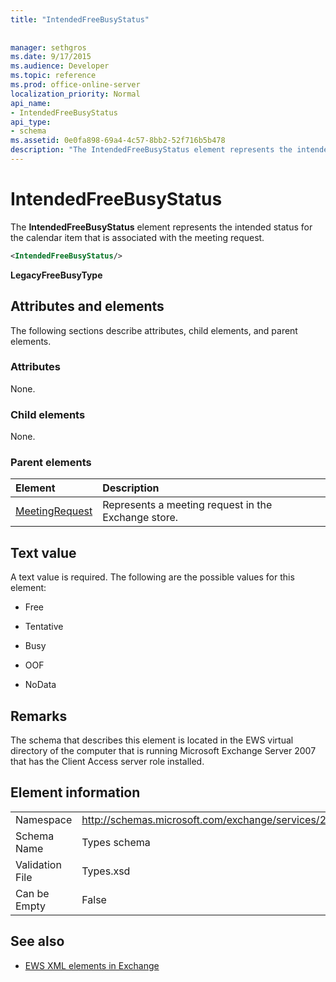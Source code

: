 ```yaml
---
title: "IntendedFreeBusyStatus"
 
 
manager: sethgros
ms.date: 9/17/2015
ms.audience: Developer
ms.topic: reference
ms.prod: office-online-server
localization_priority: Normal
api_name:
- IntendedFreeBusyStatus
api_type:
- schema
ms.assetid: 0e0fa898-69a4-4c57-8bb2-52f716b5b478
description: "The IntendedFreeBusyStatus element represents the intended status for the calendar item that is associated with the meeting request."
---
```


# IntendedFreeBusyStatus

The **IntendedFreeBusyStatus** element represents the intended status for the calendar item that is associated with the meeting request. 
  
```xml
<IntendedFreeBusyStatus/>
```

 **LegacyFreeBusyType**
## Attributes and elements

The following sections describe attributes, child elements, and parent elements.
  
### Attributes

None.
  
### Child elements

None.
  
### Parent elements

|**Element**|**Description**|
|:-----|:-----|
|[MeetingRequest](meetingrequest.md) <br/> |Represents a meeting request in the Exchange store.  <br/> |
   
## Text value

A text value is required. The following are the possible values for this element:
  
- Free
    
- Tentative
    
- Busy
    
- OOF
    
- NoData
    
## Remarks

The schema that describes this element is located in the EWS virtual directory of the computer that is running Microsoft Exchange Server 2007 that has the Client Access server role installed.
  
## Element information

|||
|:-----|:-----|
|Namespace  <br/> |http://schemas.microsoft.com/exchange/services/2006/types  <br/> |
|Schema Name  <br/> |Types schema  <br/> |
|Validation File  <br/> |Types.xsd  <br/> |
|Can be Empty  <br/> |False  <br/> |
   
## See also



- [EWS XML elements in Exchange](ews-xml-elements-in-exchange.md)

